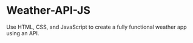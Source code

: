 # Weather-API-JS
Use HTML, CSS, and JavaScript to create a fully functional weather app using an API.
